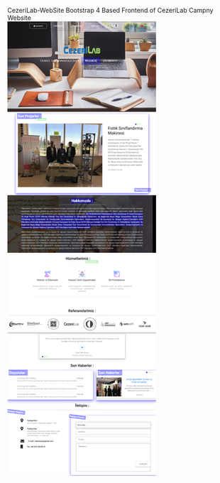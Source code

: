  CezeriLab-WebSite
Bootstrap 4 Based Frontend of CezeriLab Campny Website  
<img src="cezeriLAB/foto/demo2.png" alt=""/>
